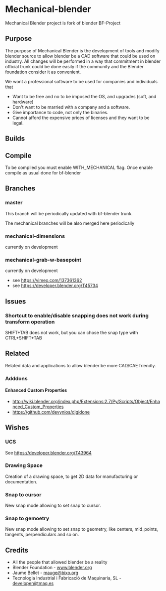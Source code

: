 # Mechanical-blender
Mechanical Blender project is fork of blender BF-Project

## Purpose

The purpose of Mechanical Blender is the development of tools and modify blender source to allow blender
be a CAD software that could be used on industry. All changes will be performed in a way that
commitment in blender official trunk could be done easily if the community and the Blender foundation consider
it as convenient.

We wont a professional software to be used for companies and individuals that

* Want to be free and no to be imposed the OS, and upgrades (soft, and hardware)
* Don't want to be married with a company and a software.
* Give importance to code, not only the binaries.
* Cannot afford the expensive prices of licenses and they want to be legal.

## Builds

## Compile

To be compiled you must enable WITH_MECHANICAL flag. Once enable compile as usual done for bf-blender

## Branches

### master

This branch will be periodically updated with bf-blender trunk.

The mechanical branches will be also merged here periodically

### mechanical-dimensions

currently on development

### mechanical-grab-w-basepoint

currently on development

* see https://vimeo.com/137361362
* see https://developer.blender.org/T45734

## Issues

### Shortcut to enable/disable snapping does not work during transform operation

SHIFT+TAB does not work, but you can chose the snap type with CTRL+SHIFT+TAB

## Related

Related data and applications to allow blender be more CAD/CAE friendly.

### Adddons

#### Enhanced Custom Properties

* http://wiki.blender.org/index.php/Extensions:2.7/Py/Scripts/Object/Enhanced_Custom_Properties
* https://github.com/devynios/digidone

## Wishes

### UCS

See https://developer.blender.org/T43964

### Drawing Space

Creation of a drawing space, to get 2D data for manufacturing or documentation.

### Snap to cursor

New snap mode allowing to set snap to cursor.

### Snap to gemoetry

New snap mode allowing to set snap to geometry, like centers, mid_points, tangents, perpendiculars and so on.

## Credits

* All the people that allowed blender be a reality
* Blender Foundation - www.blender.org
* Jaume Bellet - mauge@bixo.org
* Tecnologia Industrial i Fabricació de Maquinaria, SL - developer@tmaq.es

